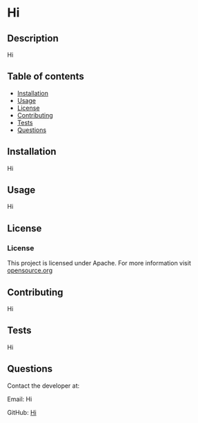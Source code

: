 # Hi
  
## Description
Hi

## Table of contents
- [Installation](#installation)
- [Usage](#usage)
- [License](#license)
- [Contributing](#contributing)
- [Tests](#tests)
- [Questions](#questions)

## Installation
Hi

## Usage
Hi

## License
### License
  This project is licensed under Apache. For more information visit [opensource.org](https://opensource.org/)

## Contributing
Hi

## Tests
Hi

## Questions
Contact the developer at:

Email: Hi

GitHub: [Hi](https://github.com/Hi)
  